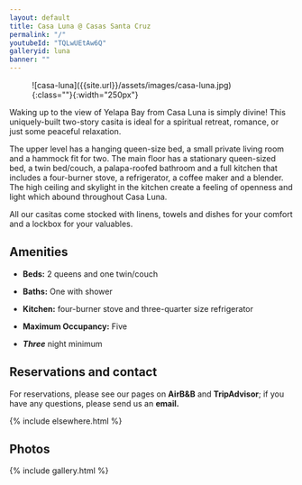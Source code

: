 ```yaml
---
layout: default
title: Casa Luna @ Casas Santa Cruz
permalink: "/"
youtubeId: "TQLwUEtAw6Q"
galleryid: luna
banner: ""
---
```


<figure markdown="1" class="left">
![casa-luna]({{site.url}}/assets/images/casa-luna.jpg){:class=""}{:width="250px"}
</figure> 

Waking up to the view of Yelapa Bay from Casa Luna is simply divine! This uniquely-built two-story casita is ideal for a spiritual retreat, romance, or just some peaceful relaxation.

The upper level has a hanging queen-size bed, a small private living room and a hammock fit for two. The main floor has a stationary queen-sized bed, a twin bed/couch, a palapa-roofed bathroom and a full kitchen that includes a four-burner stove, a refrigerator, a coffee maker and a blender. The high ceiling and skylight in the kitchen create a feeling of openness and light which abound throughout Casa Luna.

All our casitas come stocked with linens, towels and dishes for your comfort and a lockbox for your valuables.

## Amenities

- **Beds:** 2 queens and one twin/couch

- **Baths:** One with shower

- **Kitchen:** four-burner stove and three-quarter size refrigerator

- **Maximum Occupancy:** Five

- ***Three*** night minimum

## Reservations and contact

For reservations, please see our pages on **AirB&B** and **TripAdvisor**; if you have any questions, please send us an **email.**

{% include elsewhere.html %}

## Photos

{% include gallery.html %}